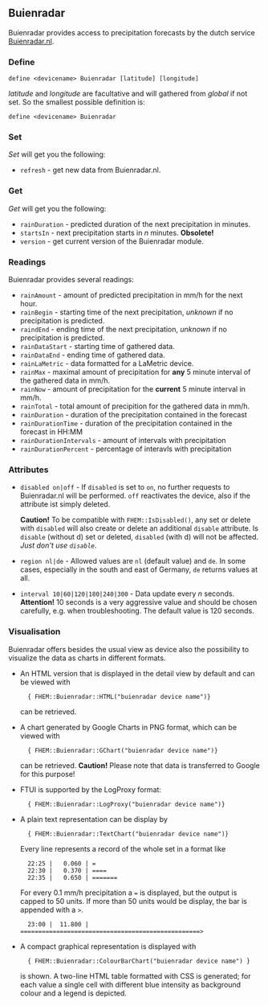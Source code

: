 <span id="Buienradar" />

## Buienradar
Buienradar provides access to precipitation forecasts by the dutch service [Buienradar.nl](https://www.buienradar.nl).

<span id="Buienradardefine"></span>
### Define
    define <devicename> Buienradar [latitude] [longitude]

<var>latitude</var> and <var>longitude</var> are facultative and will gathered from <var>global</var> if not set.
So the smallest possible definition is:

    define <devicename> Buienradar
  
<span id="Buienradarset" />  

### Set
<var>Set</var> will get you the following:

* ``refresh``       - get new data from Buienradar.nl.

<span id="Buienradarget" />  

### Get
<var>Get</var> will get you the following:

* ``rainDuration``  - predicted duration of the next precipitation in minutes.
* ``startsIn``      - next precipitation starts in <var>n</var> minutes. **Obsolete!**
* ``version``       - get current version of the Buienradar module.

<span id="Buienradarreadings" />  

### Readings
Buienradar provides several readings:
* ``rainAmount``            - amount of predicted precipitation in mm/h for the next hour.
* ``rainBegin``             - starting time of the next precipitation, <var>unknown</var> if no precipitation is predicted.
* ``raindEnd``              - ending time of the next precipitation, <var>unknown</var> if no precipitation is predicted.
* ``rainDataStart``         - starting time of gathered data.
* ``rainDataEnd``           - ending time of gathered data.
* ``rainLaMetric``          - data formatted for a LaMetric device.
* ``rainMax``               - maximal amount of precipitation for **any** 5 minute interval of the gathered data in mm/h.
* ``rainNow``               - amount of precipitation for the **current** 5 minute interval in mm/h.
* ``rainTotal``             - total amount of precipition for the gathered data in mm/h.
* ``rainDuration``          - duration of the precipitation contained in the forecast
* ``rainDurationTime``      - duration of the precipitation contained in the forecast in HH:MM
* ``rainDurationIntervals`` - amount of intervals with precipitation
* ``rainDurationPercent``   - percentage of interavls with precipitation

<span id="Buienradarattr" />

### Attributes
* <a name="disabled"></a> ``disabled on|off``   - If ``disabled`` is set to `on`, no further requests to Buienradar.nl will be performed. ``off`` reactivates the device, also if the attribute ist simply deleted.

    **Caution!** To be compatible with `FHEM::IsDisabled()`, any set or delete with `disabled` will also create or delete an additional `disable` attribute. Is `disable` (without d) set or deleted, `disabled` (with d) will not be affected. _Just don't use `disable`_.

* <a name="region"></a> ``region nl|de`` - Allowed values are ``nl`` (default value) and ``de``. In some cases, especially in the south and east of Germany, ``de`` returns values at all.

* <a name="interval"></a> ``interval 10|60|120|180|240|300`` - Data update every <var>n</var> seconds. **Attention!** 10 seconds is a very aggressive value and should be chosen carefully,  <abbr>e.g.</abbr> when troubleshooting. The default value is 120 seconds.  

### Visualisation
Buienradar offers besides the usual view as device also the possibility to visualize the data as charts in different formats.
* An HTML version that is displayed in the detail view by default and can be viewed with 
    
        { FHEM::Buienradar::HTML("buienradar device name")}

    can be retrieved.
    
* A chart generated by Google Charts in <abbr>PNG</abbr> format, which can be viewed with

        { FHEM::Buienradar::GChart("buienradar device name")}
        
    can be retrieved. **Caution!** Please note that data is transferred to Google for this purpose!
    
* <abbr>FTUI</abbr> is supported by the  LogProxy format:

        { FHEM::Buienradar::LogProxy("buienradar device name")}
        
* A plain text representation can be display by

        { FHEM::Buienradar::TextChart("buienradar device name")}
        
    Every line represents a record of the whole set in a format like
    
        22:25 |   0.060 | =
        22:30 |   0.370 | ====
        22:35 |   0.650 | =======
        
    For every 0.1 mm/h precipitation a ``=`` is displayed, but the output is capped to 50 units. If more than 50 units
    would be display, the bar is appended with a ``>``.
    
        23:00 |  11.800 | ==================================================>
        
* A compact graphical representation is displayed with 

        { FHEM::Buienradar::ColourBarChart("buienradar device name") }
        
    is shown. A two-line HTML table formatted with CSS is generated; for each value
    a single cell with different blue intensity as background colour and a legend is depicted.